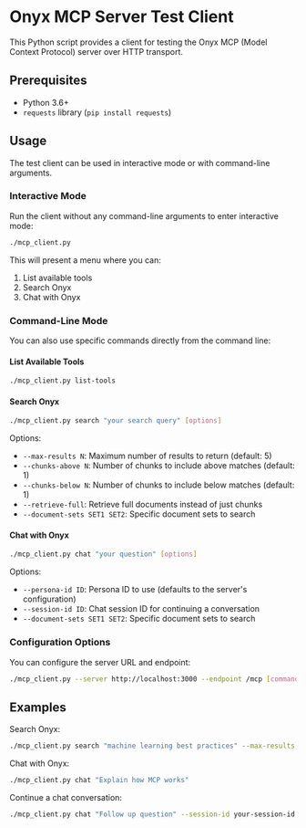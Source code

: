 # Onyx MCP Server Test Client

This Python script provides a client for testing the Onyx MCP (Model Context Protocol) server over HTTP transport.

## Prerequisites

- Python 3.6+
- `requests` library (`pip install requests`)

## Usage

The test client can be used in interactive mode or with command-line arguments.

### Interactive Mode

Run the client without any command-line arguments to enter interactive mode:

```bash
./mcp_client.py
```

This will present a menu where you can:
1. List available tools
2. Search Onyx
3. Chat with Onyx

### Command-Line Mode

You can also use specific commands directly from the command line:

#### List Available Tools

```bash
./mcp_client.py list-tools
```

#### Search Onyx

```bash
./mcp_client.py search "your search query" [options]
```

Options:
- `--max-results N`: Maximum number of results to return (default: 5)
- `--chunks-above N`: Number of chunks to include above matches (default: 1)
- `--chunks-below N`: Number of chunks to include below matches (default: 1)
- `--retrieve-full`: Retrieve full documents instead of just chunks
- `--document-sets SET1 SET2`: Specific document sets to search

#### Chat with Onyx

```bash
./mcp_client.py chat "your question" [options]
```

Options:
- `--persona-id ID`: Persona ID to use (defaults to the server's configuration)
- `--session-id ID`: Chat session ID for continuing a conversation
- `--document-sets SET1 SET2`: Specific document sets to search

### Configuration Options

You can configure the server URL and endpoint:

```bash
./mcp_client.py --server http://localhost:3000 --endpoint /mcp [command]
```

## Examples

Search Onyx:
```bash
./mcp_client.py search "machine learning best practices" --max-results 3
```

Chat with Onyx:
```bash
./mcp_client.py chat "Explain how MCP works"
```

Continue a chat conversation:
```bash
./mcp_client.py chat "Follow up question" --session-id your-session-id
```